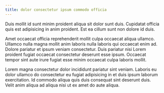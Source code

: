 ```yaml
---
title: dolor consectetur ipsum commodo officia
---
```


Duis mollit id sunt minim proident aliqua sit dolor sunt duis. Cupidatat officia quis est adipisicing in anim proident. Est ea cillum sunt non dolore id duis.

Amet occaecat officia reprehenderit mollit culpa occaecat aliqua ullamco. Ullamco nulla magna mollit anim laboris nulla laboris qui occaecat enim ad. Dolore pariatur et ipsum veniam consectetur. Duis pariatur nisi Lorem proident fugiat occaecat consectetur deserunt esse ipsum. Occaecat tempor sint aute irure fugiat esse minim occaecat culpa laboris mollit.

Lorem magna consectetur dolor incididunt pariatur sint veniam. Laboris eu dolor ullamco do consectetur eu fugiat adipisicing in et duis ipsum laborum exercitation. Id commodo aliqua quis duis consequat sint deserunt duis. Velit anim aliqua ad aliqua nisi ut ex amet do aute aliqua.